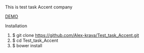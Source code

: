 This is test task Accent company

<a href='http://test.kravchenkoalex.ru/'>DEMO</a>

Installation

1. $ git clone https://github.com/Alex-krava/Test_task_Accent.git
2. $ cd Test_task_Accent
3. $ bower install
    